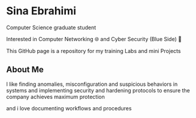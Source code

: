 # Sina Ebrahimi

Computer Science graduate student

Interested in Computer Networking 🌐 and Cyber Security (Blue Side) 🔵

This GitHub page is a repository for my training Labs and mini Projects


## About Me

I like finding anomalies, misconfiguration and suspicious behaviors in systems and implementing security and hardening protocols to ensure the company achieves maximum protection

and i love documenting workflows and procedures
















